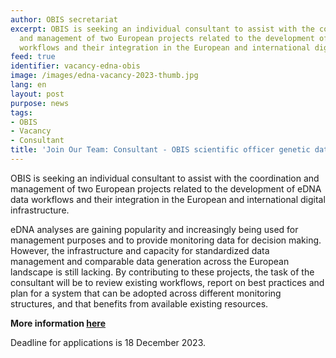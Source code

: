 ```yaml
---
author: OBIS secretariat
excerpt: OBIS is seeking an individual consultant to assist with the coordination
  and management of two European projects related to the development of eDNA data
  workflows and their integration in the European and international digital infrastructure.
feed: true
identifier: vacancy-edna-obis
image: /images/edna-vacancy-2023-thumb.jpg
lang: en
layout: post
purpose: news
tags:
- OBIS
- Vacancy
- Consultant
title: 'Join Our Team: Consultant - OBIS scientific officer genetic data'
---
```


OBIS is seeking an individual consultant to assist with the coordination and management of two European projects related to the development of eDNA data workflows and their integration in the European and international digital infrastructure.

eDNA analyses are gaining popularity and increasingly being used for management purposes and to provide monitoring data for decision making. However, the infrastructure and capacity for standardized data management and comparable data generation across the European landscape is still lacking. By contributing to these projects, the task of the consultant will be to review existing workflows, report on best practices and plan for a system that can be adopted across different monitoring structures, and that benefits from available existing resources.

**More information [here](https://drive.google.com/file/d/1ZOkobrfP2MSM84H6qIwmXo6EYfi3Vgt6/view?fbclid=IwAR2kGjKl66pnWN9lZ02aaZbs1j37DTpKzWBP9bL3jzOVhhcnfsulbVaqOag)**

Deadline for applications is 18 December 2023.